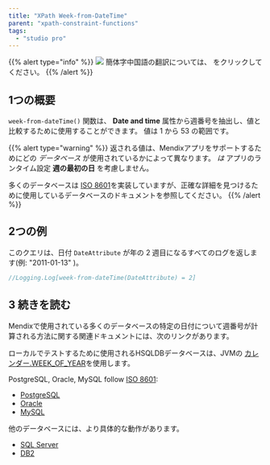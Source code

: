```yaml
---
title: "XPath Week-from-DateTime"
parent: "xpath-constraint-functions"
tags:
  - "studio pro"
---
```


{{% alert type="info" %}}
<img src="attachments/chinese-translation/china.png" style="display: inline-block; margin: 0" /> 簡体字中国語の翻訳については、 [<unk> <unk> <unk>](https://cdn.mendix.tencent-cloud.com/documentation/refguide8/xpath-week-from-datetime.pdf) をクリックしてください。
{{% /alert %}}

## 1つの概要

`week-from-dateTime()` 関数は、 **Date and time** 属性から週番号を抽出し、値と比較するために使用することができます。 値は 1 から 53 の範囲です。

{{% alert type="warning" %}}
返される値は、Mendixアプリをサポートするためにどの *データベース* が使用されているかによって異なります。 *は* アプリのランタイム設定 **週の最初の日** を考慮しません。

多くのデータベースは [ISO 8601](https://en.wikipedia.org/wiki/ISO_8601)を実装していますが、正確な詳細を見つけるために使用しているデータベースのドキュメントを参照してください。
{{% /alert %}}

## 2つの例

このクエリは、日付 `DateAttribute` が年の 2 週目になるすべてのログを返します(例: "2011-01-13" )。

```java
//Logging.Log[week-from-dateTime(DateAttribute) = 2]
```

## 3 続きを読む

Mendixで使用されている多くのデータベースの特定の日付について週番号が計算される方法に関する関連ドキュメントには、次のリンクがあります。

ローカルでテストするために使用されるHSQLDBデータベースは、JVMの [カレンダー.WEEK_OF_YEAR](https://docs.oracle.com/en/java/javase/11/docs/api/java.base/java/util/Calendar.html)を使用します。

PostgreSQL, Oracle, MySQL follow [ISO 8601](https://en.wikipedia.org/wiki/ISO_8601):

* [PostgreSQL](https://www.postgresql.org/docs/11/functions-datetime.html)
* [Oracle](https://docs.oracle.com/cd/B28359_01/olap.111/b28126/dml_commands_1029.htm#OLADM780)
* [MySQL](https://dev.mysql.com/doc/refman/8.0/en/date-and-time-functions.html#function_week)

他のデータベースには、より具体的な動作があります。

* [SQL Server](https://docs.microsoft.com/en-us/sql/t-sql/functions/datepart-transact-sql?view=sql-server-ver15)
* [DB2](https://www.ibm.com/support/knowledgecenter/en/SSEPEK_10.0.0/sqlref/src/tpc/db2z_bif_week.html)
